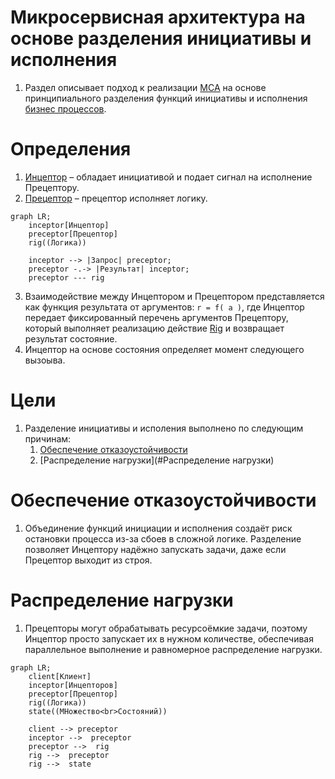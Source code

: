 # Микросервисная архитектура на основе разделения инициативы и исполнения

1. Раздел описывает подход к реализации [МСА](./glossary/МСА.md) на основе 
принципиального разделения функций инициативы и исполнения 
[бизнес процессов](./glossary/Бизнеспроцесс.md).

# Определения

1. [Инцептор](./glossary/Инцептор.md) – обладает инициативой и подает сигнал на 
исполнение Прецептору.
0. [Прецептор](./glossary/Прецептор.md) – прецептор исполняет логику.

```mermaid
graph LR;
    inceptor[Инцептор]
    preceptor[Прецептор]
    rig((Логика))

    inceptor --> |Запрос| preceptor;
    preceptor -.-> |Результат| inceptor;
    preceptor --- rig
```

3. Взаимодействие между Инцептором и Прецептором представляется как функция 
результата от аргументов: ```r = f( a )```, где Инцептор передает фиксированный 
перечень аргументов Прецептору, который выполняет реализацию действие 
[Rig](./glossary/Rig.md) и возвращает результат состояние.
4. Инцептор на основе состояния определяет момент следующего вызоыва.

# Цели

1. Разделение инициативы и исполения выполнено по следующим причинам:
    1. [Обеспечение отказоустойчивости](#Отказоустойчивость)
    2. [Распределение нагрузки](#Распределение нагрузки)

# Обеспечение отказоустойчивости

1. Объединение функций инициации и исполнения создаёт риск остановки процесса 
из-за сбоев в сложной логике. Разделение позволяет Инцептору надёжно запускать 
задачи, даже если Прецептор выходит из строя.

# Распределение нагрузки 

1. Прецепторы могут обрабатывать ресурсоёмкие задачи, поэтому Инцептор просто 
запускает их в нужном количестве, обеспечивая параллельное выполнение и 
равномерное распределение нагрузки.

```
graph LR;
    client[Клиент]
    inceptor[Инцепторов]
    preceptor[Прецептор]
    rig((Логика))
    state((МНожество<br>Состояний))

    client --> preceptor
    inceptor -->  preceptor
    preceptor -->  rig 
    rig -->  preceptor 
    rig -->  state
```
